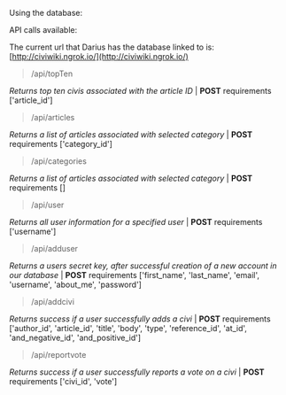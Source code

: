 Using the database:

API calls available:

The current url that Darius has the database linked to is: [http://civiwiki.ngrok.io/](http://civiwiki.ngrok.io/)

> /api/topTen

*Returns top ten civis associated with the article ID* |
**POST** requirements ['article_id']

> /api/articles

*Returns a list of articles associated with selected category* |
**POST** requirements ['category_id']

> /api/categories

*Returns a list of articles associated with selected category* |
**POST** requirements []

> /api/user

*Returns all user information for a specified user* |
**POST** requirements ['username']

> /api/adduser

*Returns a users secret key, after successful creation of a new account in our database* |
**POST** requirements ['first_name', 'last_name', 'email', 'username', 'about_me', 'password']

> /api/addcivi

*Returns success if a user successfully adds a civi* |
**POST** requirements ['author_id', 'article_id', 'title', 'body', 'type', 'reference_id', 'at_id', 'and_negative_id', 'and_positive_id']

> /api/reportvote

*Returns success if a user successfully reports a vote on a civi* |
**POST** requirements ['civi_id', 'vote']

